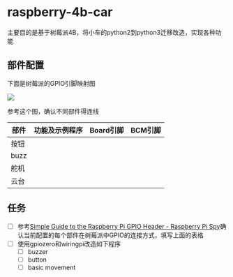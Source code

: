 # raspberry-4b-car
主要目的是基于树莓派4B，将小车的python2到python3迁移改造，实现各种功能
## 部件配置

下面是树莓派的GPIO引脚映射图

![](https://www.raspberrypi-spy.co.uk/wp-content/uploads/2012/06/raspberry_pi_3_model_b_plus_gpio-1024x1024.jpg)

参考这个图，确认不同部件得连线

| 部件 | 功能及示例程序 | Board引脚 | BCM引脚 |
| ---- | -------------- | --------- | ------- |
| 按钮 |                |           |         |
| buzz |                |           |         |
| 舵机 |                |           |         |
| 云台 |                |           |         |

## 任务
- [ ] 参考[Simple Guide to the Raspberry Pi GPIO Header - Raspberry Pi Spy](https://www.raspberrypi-spy.co.uk/2012/06/simple-guide-to-the-rpi-gpio-header-and-pins/)确认当前配置的每个部件在树莓派中GPIO的连接方式，填写上面的表格
- [ ] 使用gpiozero和wiringpi改造如下程序
  - [ ] buzzer
  - [ ] button
  - [ ] basic movement
